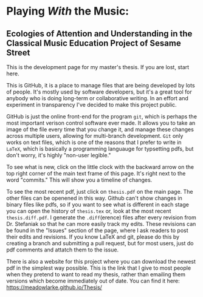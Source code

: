 # Playing *With* the Music:
## Ecologies of Attention and Understanding in the Classical Music Education Project of Sesame Street
This is the development page for my master's thesis. If you are lost, start here.

This is GitHub, it is a place to manage files that are being developed by lots of people. It's mostly used by software developers, but it's a great tool for anybody who is doing long-term or collaborative writing. In an effort and experiment in transparency I've decided to make this project public. 

GitHub is just the online front-end for the program `git`, which is perhaps the most important verison control software ever made. It allows you to take an image of the file every time that you change it, and manage these changes across multiple users, allowing for multi-branch development. `Git` only works on text files, which is one of the reasons that I prefer to write in `LaTeX`, which is basically a programming languauge for typsetting pdfs, but don't worry, it's highly "non-user legible."

To see what is new, click on the little clock with the backward arrow on the top right corner of the main text frame of this page. It's right next to the word "commits." This will show you a timeline of changes. 

To see the most recent pdf, just click on `thesis.pdf` on the main page. The other files can be openened in this way. Github can't show changes in binary files like pdfs, so if you want to see what is different in each stage you can open the history of `thesis.tex` or, look at the most recent `thesis.diff.pdf`. I generate the `.diff`(erence) files after every revision from Dr. Stefaniak so that he can more easily track my edits. These revisions can be found in the "Issues" section of the page, where I ask readers to post their edits and revisions. If you know LaTeX and git, please do this by creating a branch and submitting a pull request, but for most users, just do pdf comments and attatch them to the issue.

There is also a website for this project where you can download the newest pdf in the simplest way possible. This is the link that I give to most people when they pretend to want to read my thesis, rather than emailing them versions which become immediately out of date. You can find it here: https://meadowlarke.github.io/Thesis/
